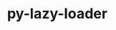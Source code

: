 ---
title: "py-lazy-loader"
layout: cache
categories: [package, develop]
meta: {"versions": ["0.1"], "compilers": ["gcc@=11.4.0", "gcc@=9.4.0", "oneapi@=2024.0.0"], "oss": ["ubuntu20.04", "ubuntu22.04"], "platforms": ["linux"], "targets": ["aarch64", "neoverse_v2", "ppc64le", "x86_64_v3"], "stacks": ["e4s-aarch64", "e4s-neoverse-v2", "e4s-oneapi", "e4s-power", "root"], "num_specs": 4, "num_specs_by_stack": {"root": 4, "e4s-power": 1, "e4s-aarch64": 1, "e4s-neoverse-v2": 1, "e4s-oneapi": 1}}
spec_details: [{"hash": "dlmg5cilmrwxie7wdm65zghxq2szhd44", "compiler": "gcc@=9.4.0", "versions": ["0.1"], "os": "ubuntu20.04", "platform": "linux", "target": "ppc64le", "variants": ["build_system=python_pip"], "stacks": ["root", "e4s-power"], "size": "-", "tarball": "https://binaries.spack.io/develop/build_cache/linux-ubuntu20.04-ppc64le/gcc-9.4.0/py-lazy-loader-0.1/linux-ubuntu20.04-ppc64le-gcc-9.4.0-py-lazy-loader-0.1-dlmg5cilmrwxie7wdm65zghxq2szhd44.spack"}, {"hash": "pjgmuzxh7ett2mjsu3bvvg3bnvrp5ok5", "compiler": "gcc@=11.4.0", "versions": ["0.1"], "os": "ubuntu22.04", "platform": "linux", "target": "aarch64", "variants": ["build_system=python_pip"], "stacks": ["e4s-aarch64", "root"], "size": "-", "tarball": "https://binaries.spack.io/develop/build_cache/linux-ubuntu22.04-aarch64/gcc-11.4.0/py-lazy-loader-0.1/linux-ubuntu22.04-aarch64-gcc-11.4.0-py-lazy-loader-0.1-pjgmuzxh7ett2mjsu3bvvg3bnvrp5ok5.spack"}, {"hash": "t46quf3vzc5xfwmhua2grdr6japl3qhy", "compiler": "gcc@=11.4.0", "versions": ["0.1"], "os": "ubuntu22.04", "platform": "linux", "target": "neoverse_v2", "variants": ["build_system=python_pip"], "stacks": ["e4s-neoverse-v2", "root"], "size": "-", "tarball": "https://binaries.spack.io/develop/build_cache/linux-ubuntu22.04-neoverse_v2/gcc-11.4.0/py-lazy-loader-0.1/linux-ubuntu22.04-neoverse_v2-gcc-11.4.0-py-lazy-loader-0.1-t46quf3vzc5xfwmhua2grdr6japl3qhy.spack"}, {"hash": "cxcr5hg5b5m5mpwtf3dedmzyibru3uwv", "compiler": "oneapi@=2024.0.0", "versions": ["0.1"], "os": "ubuntu22.04", "platform": "linux", "target": "x86_64_v3", "variants": ["build_system=python_pip"], "stacks": ["e4s-oneapi", "root"], "size": "-", "tarball": "https://binaries.spack.io/develop/build_cache/linux-ubuntu22.04-x86_64_v3/oneapi-2024.0.0/py-lazy-loader-0.1/linux-ubuntu22.04-x86_64_v3-oneapi-2024.0.0-py-lazy-loader-0.1-cxcr5hg5b5m5mpwtf3dedmzyibru3uwv.spack"}]
---